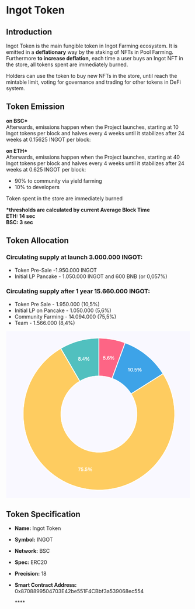 # Ingot Token

## Introduction

Ingot Token is the main fungible token in Ingot Farming ecosystem. It is emitted in a **deflationary** way by the staking of NFTs in Pool Farming.  
Furthermore **to increase deflation,** each time a user buys an Ingot NFT in the store, all tokens spent are immediately burned.

Holders can use the token to buy new NFTs in the store, until reach the mintable limit, voting for governance and trading for other tokens in DeFi system.

## Token Emission

**on BSC\***  
Afterwards, emissions happen when the Project launches, starting at 10 Ingot tokens per block and halves every 4 weeks until it stabilizes after 24 weeks at 0.15625 INGOT per block:

**on ETH\***  
Afterwards, emissions happen when the Project launches, starting at 40 Ingot tokens per block and halves every 4 weeks until it stabilizes after 24 weeks at 0.625 INGOT per block:

* 90% to community via yield farming
* 10% to developers

Token spent in the store are immediately burned

**\*thresholds are calculated by current Average Block Time  
ETH: 14 sec  
BSC: 3 sec**

## Token Allocation

### Circulating supply at launch 3.000.000 INGOT:

* Token Pre-Sale -1.950.000 INGOT
* Initial LP Pancake - 1.050.000 INGOT and 600 BNB \(or 0,057%\)

### Circulating supply after 1 year 15.660.000 INGOT:

* Token Pre Sale - 1.950.000 \(10,5%\)
* Initial LP on Pancake - 1.050.000 \(5,6%\)
* Community Farming - 14.094.000 \(75,5%\)
* Team - 1.566.000 \(8,4%\)

![Token Allocation after 1 year](../.gitbook/assets/token-allocation.png)

## Token Specification

* **Name:** Ingot Token
* **Symbol:** INGOT
* **Network:** BSC 
* **Spec:** ERC20
* **Precision:** 18
* **Smart Contract Address:** 0x8708899504703E42be551F4CBbf3a539068ec554

  \*\*\*\*

